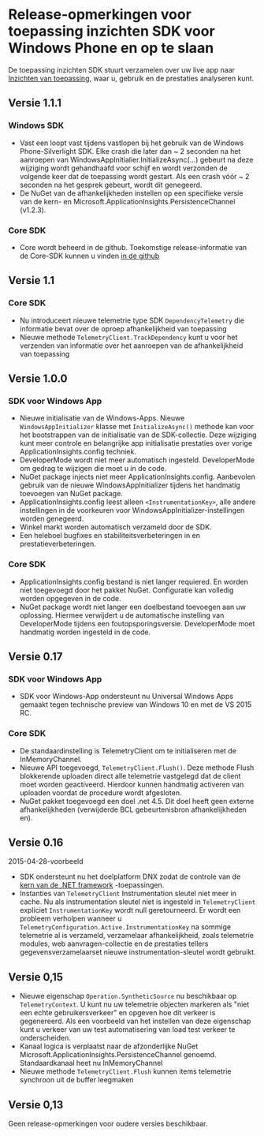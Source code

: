 <properties 
    pageTitle="Release-opmerkingen voor toepassing inzichten voor Windows" 
    description="De nieuwste updates voor Windows Store SDK." 
    services="application-insights" 
    documentationCenter=""
    authors="alancameronwills" 
    manager="douge"/>
<tags 
    ms.service="application-insights" 
    ms.workload="tbd" 
    ms.tgt_pltfrm="ibiza" 
    ms.devlang="na" 
    ms.topic="article" 
    ms.date="02/12/2016" 
    ms.author="joshweb"/>
 
# <a name="release-notes-for-application-insights-sdk-for-windows-phone-and-store"></a>Release-opmerkingen voor toepassing inzichten SDK voor Windows Phone en op te slaan

De toepassing inzichten SDK stuurt verzamelen over uw live app naar [Inzichten van toepassing](https://azure.microsoft.com/services/application-insights/), waar u, gebruik en de prestaties analyseren kunt.


## <a name="version-111"></a>Versie 1.1.1

### <a name="windows-sdk"></a>Windows SDK

- Vast een loopt vast tijdens vastlopen bij het gebruik van de Windows Phone-Silverlight SDK. Elke crash die later dan ~ 2 seconden na het aanroepen van WindowsAppInitialier.InitializeAsync(...) gebeurt na deze wijziging wordt gehandhaafd voor schijf en wordt verzonden de volgende keer dat de toepassing wordt gestart. Als een crash vóór ~ 2 seconden na het gesprek gebeurt, wordt dit genegeerd.  
- De NuGet van de afhankelijkheden instellen op een specifieke versie van de kern- en Microsoft.ApplicationInsights.PersistenceChannel (v1.2.3).   

### <a name="core-sdk"></a>Core SDK

- Core wordt beheerd in de github. Toekomstige release-informatie van de Core-SDK kunnen u vinden [in de github](http://github.com/Microsoft/ApplicationInsights-dotnet/releases)

## <a name="version-11"></a>Versie 1.1

### <a name="core-sdk"></a>Core SDK

- Nu introduceert nieuwe telemetrie type SDK ```DependencyTelemetry``` die informatie bevat over de oproep afhankelijkheid van toepassing
- Nieuwe methode ```TelemetryClient.TrackDependency``` kunt u voor het verzenden van informatie over het aanroepen van de afhankelijkheid van toepassing

## <a name="version-100"></a>Versie 1.0.0

### <a name="windows-app-sdk"></a>SDK voor Windows App

- Nieuwe initialisatie van de Windows-Apps. Nieuwe `WindowsAppInitializer` klasse met `InitializeAsync()` methode kan voor het bootstrappen van de initialisatie van de SDK-collectie. Deze wijziging kunt meer controle en belangrijke app initialisatie prestaties over vorige ApplicationInsights.config techniek.
- DeveloperMode wordt niet meer automatisch ingesteld. DeveloperMode om gedrag te wijzigen die moet u in de code.
- NuGet package injects niet meer ApplicationInsights.config. Aanbevolen gebruik van de nieuwe WindowsAppInitializer tijdens het handmatig toevoegen van NuGet package.
- ApplicationInsights.config leest alleen `<InstrumentationKey>`, alle andere instellingen in de voorkeuren voor WindowsAppInitializer-instellingen worden genegeerd.
- Winkel markt worden automatisch verzameld door de SDK.
- Een heleboel bugfixes en stabiliteitsverbeteringen in en prestatieverbeteringen.

### <a name="core-sdk"></a>Core SDK

- ApplicationInsights.config bestand is niet langer requiered. En worden niet toegevoegd door het pakket NuGet. Configuratie kan volledig worden opgegeven in de code.
- NuGet package wordt niet langer een doelbestand toevoegen aan uw oplossing. Hiermee verwijdert u de automatische instelling van DeveloperMode tijdens een foutopsporingsversie. DeveloperMode moet handmatig worden ingesteld in de code.

## <a name="version-017"></a>Versie 0.17

### <a name="windows-app-sdk"></a>SDK voor Windows App

- SDK voor Windows-App ondersteunt nu Universal Windows Apps gemaakt tegen technische preview van Windows 10 en met de VS 2015 RC.

### <a name="core-sdk"></a>Core SDK

- De standaardinstelling is TelemetryClient om te initialiseren met de InMemoryChannel.
- Nieuwe API toegevoegd, `TelemetryClient.Flush()`. Deze methode Flush blokkerende uploaden direct alle telemetrie vastgelegd dat de client moet worden geactiveerd. Hierdoor kunnen handmatig activeren van uploaden voordat de procedure wordt afgesloten.
- NuGet pakket toegevoegd een doel .net 4.5. Dit doel heeft geen externe afhankelijkheden (verwijderde BCL gebeurtenisbron afhankelijkheden en).

## <a name="version-016"></a>Versie 0.16 

2015-04-28-voorbeeld

- SDK ondersteunt nu het doelplatform DNX zodat de controle van de [kern van de .NET framework](http://www.dotnetfoundation.org/NETCore5) -toepassingen.
- Instanties van ```TelemetryClient``` Instrumentation sleutel niet meer in cache. Nu als instrumentation sleutel niet is ingesteld in ```TelemetryClient``` expliciet ```InstrumentationKey``` wordt null geretourneerd. Er wordt een probleem verholpen wanneer u ```TelemetryConfiguration.Active.InstrumentationKey``` na sommige telemetrie al is verzameld, verzamelaar afhankelijkheid, zoals telemetrie modules, web aanvragen-collectie en de prestaties tellers gegevensverzamelaarset nieuwe instrumentation-sleutel wordt gebruikt.

## <a name="version-015"></a>Versie 0,15

- Nieuwe eigenschap ```Operation.SyntheticSource``` nu beschikbaar op ```TelemetryContext```. U kunt nu uw telemetrie objecten markeren als "niet een echte gebruikersverkeer" en opgeven hoe dit verkeer is gegenereerd. Als een voorbeeld van het instellen van deze eigenschap kunt u verkeer van uw test automatisering van load test verkeer te onderscheiden.
- Kanaal logica is verplaatst naar de afzonderlijke NuGet Microsoft.ApplicationInsights.PersistenceChannel genoemd. Standaardkanaal heet nu InMemoryChannel
- Nieuwe methode ```TelemetryClient.Flush``` kunnen items telemetrie synchroon uit de buffer leegmaken

## <a name="version-013"></a>Versie 0,13

Geen release-opmerkingen voor oudere versies beschikbaar. 

